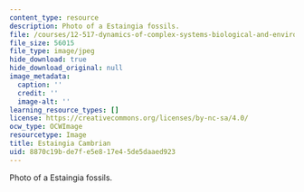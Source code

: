 ```yaml
---
content_type: resource
description: Photo of a Estaingia fossils.
file: /courses/12-517-dynamics-of-complex-systems-biological-and-environmental-coevolution-preceding-the-cambrian-explosion-spring-2005/8870c19bde7fe5e817e45de5daaed923_EstaingiaCambrian.jpg
file_size: 56015
file_type: image/jpeg
hide_download: true
hide_download_original: null
image_metadata:
  caption: ''
  credit: ''
  image-alt: ''
learning_resource_types: []
license: https://creativecommons.org/licenses/by-nc-sa/4.0/
ocw_type: OCWImage
resourcetype: Image
title: Estaingia Cambrian
uid: 8870c19b-de7f-e5e8-17e4-5de5daaed923
---
```

Photo of a Estaingia fossils.
